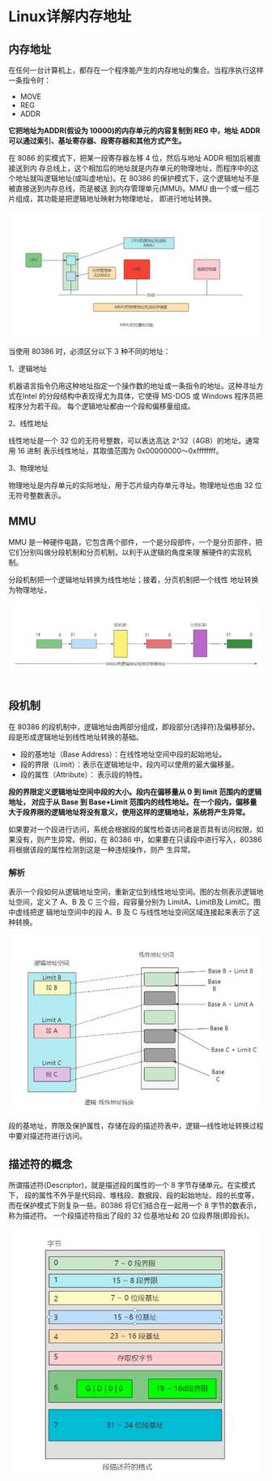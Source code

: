 # Linux详解内存地址

##  内存地址 

在任何一台计算机上，都存在一个程序能产生的内存地址的集合。当程序执行这样一条指令时： 

- MOVE 
- REG
- ADDR 

**它把地址为ADDR(假设为 10000)的内存单元的内容复制到 REG 中，地址 ADDR 可以通过索引、基址寄存器、段寄存器和其他方式产生。** 

在 8086 的实模式下，把某一段寄存器左移 4 位，然后与地址 ADDR 相加后被直接送到内 存总线上，这个相加后的地址就是内存单元的物理地址，而程序中的这个地址就叫逻辑地址(或叫虚地址)。在 80386 的保护模式下，这个逻辑地址不是被直接送到内存总线，而是被送 到内存管理单元(MMU)。MMU 由一个或一组芯片组成，其功能是把逻辑地址映射为物理地址， 即进行地址转换。 

![1650378245479](Image/1650378245479.png)



 当使用 80386 时，必须区分以下 3 种不同的地址：

1、逻辑地址 

机器语言指令仍用这种地址指定一个操作数的地址或一条指令的地址。这种寻址方式在Intel 的分段结构中表现得尤为具体，它使得 MS-DOS 或 Windows 程序员把程序分为若干段。 每个逻辑地址都由一个段和偏移量组成。   

2、线性地址 

线性地址是一个 32 位的无符号整数，可以表达高达 2^32（4GB）的地址。通常用 16 进制 表示线性地址，其取值范围为 0x00000000～0xffffffff。 

3、物理地址

物理地址是内存单元的实际地址，用于芯片级内存单元寻址。物理地址也由 32 位无符号整数表示。  

## MMU

MMU 是一种硬件电路，它包含两个部件，一个是分段部件，一个是分页部件，把它们分别叫做分段机制和分页机制，以利于从逻辑的角度来理 解硬件的实现机制。

分段机制把一个逻辑地址转换为线性地址；接着，分页机制把一个线性 地址转换为物理地址， 

![1650378715502](Image/1650378715502.png)

##  段机制 

在 80386 的段机制中，逻辑地址由两部分组成，即段部分(选择符)及偏移部分。 段是形成逻辑地址到线性地址转换的基础。 

- 段的基地址（Base Address）：在线性地址空间中段的起始地址。  
- 段的界限（Limit）：表示在逻辑地址中，段内可以使用的最大偏移量。  
- 段的属性（Attribute）： 表示段的特性。 



**段的界限定义逻辑地址空间中段的大小。段内在偏移量从 0 到 limit 范围内的逻辑地址， 对应于从 Base 到 Base+Limit 范围内的线性地址。在一个段内，偏移量大于段界限的逻辑地址将没有意义，使用这样的逻辑地址，系统将产生异常。** 

如果要对一个段进行访问，系统会根据段的属性检查访问者是否具有访问权限，如果没有，则产生异常。例如，在 80386 中，如果要在只读段中进行写入，80386 将根据该段的属性检测到这是一种违规操作，则产 生异常。  

### 解析

表示一个段如何从逻辑地址空间，重新定位到线性地址空间。图的左侧表示逻辑地址空间，定义了 A、B 及 C 三个段，段容量分别为 LimitA、LimitB及 LimitC。图中虚线把逻 辑地址空间中的段 A、B 及 C 与线性地址空间区域连接起来表示了这种转换。 

![1650379682218](Image/1650379682218.png)

段的基地址，界限及保护属性，存储在段的描述符表中，逻辑—线性地址转换过程中要对描述符进行访问。 

##  描述符的概念 

所谓描述符(Descriptor)，就是描述段的属性的一个 8 字节存储单元。在实模式下， 段的属性不外乎是代码段、堆栈段、数据段、段的起始地址、段的长度等，而在保护模式下则复杂一些。80386 将它们结合在一起用一个 8 字节的数表示，称为描述符。 一个段描述符指出了段的 32 位基地址和 20 位段界限(即段长)。  

![1650380889439](Image/1650380889439.png)






















































